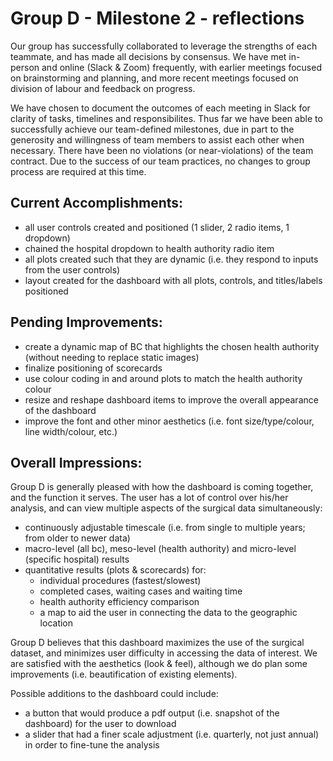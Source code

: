 # Group D - Milestone 2 - reflections
Our group has successfully collaborated to leverage the strengths of each teammate, and has made all decisions by consensus.  We have met in-person and online (Slack & Zoom) frequently, with earlier meetings focused on brainstorming and planning, and more recent meetings focused on division of labour and feedback on progress.  

We have chosen to document the outcomes of each meeting in Slack for clarity of tasks, timelines and responsibilites.  Thus far we have been able to successfully achieve our team-defined milestones, due in part to the generosity and willingness of team members to assist each other when necessary.  There have been no violations (or near-violations) of the team contract. Due to the success of our team practices, no changes to group process are required at this time.

## Current Accomplishments:
- all user controls created and positioned (1 slider, 2 radio items, 1 dropdown)
- chained the hospital dropdown to health authority radio item
- all plots created such that they are dynamic (i.e. they respond to inputs from the user controls)
- layout created for the dashboard with all plots, controls, and titles/labels positioned

## Pending Improvements:
- create a dynamic map of BC that highlights the chosen health authority (without needing to replace static images)
- finalize positioning of scorecards
- use colour coding in and around plots to match the health authority colour
- resize and reshape dashboard items to improve the overall appearance of the dashboard
- improve the font and other minor aesthetics (i.e. font size/type/colour, line width/colour, etc.)

## Overall Impressions:
Group D is generally pleased with how the dashboard is coming together, and the function it serves.  The user has a lot of control over his/her analysis, and can view multiple aspects of the surgical data simultaneously:
- continuously adjustable timescale (i.e. from single to multiple years; from older to newer data)
- macro-level (all bc), meso-level (health authority) and micro-level (specific hospital) results
- quantitative results (plots & scorecards) for:
    - individual procedures (fastest/slowest)
    - completed cases, waiting cases and waiting time
    - health authority efficiency comparison
    - a map to aid the user in connecting the data to the geographic location

Group D believes that this dashboard maximizes the use of the surgical dataset, and minimizes user difficulty in accessing the data of interest.  We are satisfied with the aesthetics (look & feel), although we do plan some improvements (i.e. beautification of existing elements). 

Possible additions to the dashboard could include:
- a button that would produce a pdf output (i.e. snapshot of the dashboard) for the user to download
- a slider that had a finer scale adjustment (i.e. quarterly, not just annual) in order to fine-tune the analysis